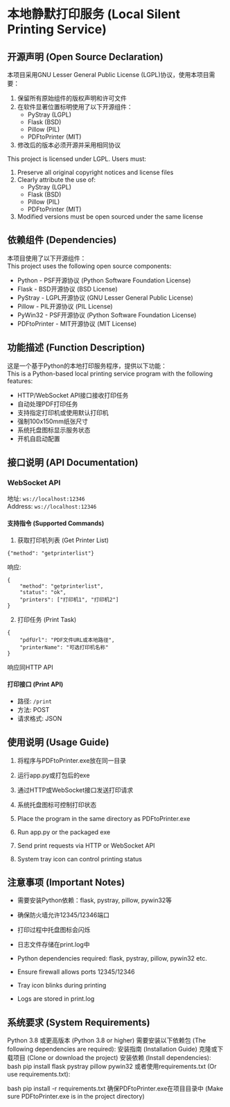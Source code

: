 # 本地静默打印服务 (Local Silent Printing Service)

## 开源声明 (Open Source Declaration)
本项目采用GNU Lesser General Public License (LGPL)协议，使用本项目需要：
1. 保留所有原始组件的版权声明和许可文件
2. 在软件显著位置标明使用了以下开源组件：
   - PyStray (LGPL)
   - Flask (BSD)
   - Pillow (PIL)
   - PDFtoPrinter (MIT)
3. 修改后的版本必须开源并采用相同协议

This project is licensed under LGPL. Users must:
1. Preserve all original copyright notices and license files
2. Clearly attribute the use of:
   - PyStray (LGPL)
   - Flask (BSD) 
   - Pillow (PIL)
   - PDFtoPrinter (MIT)
3. Modified versions must be open sourced under the same license

## 依赖组件 (Dependencies)
本项目使用了以下开源组件：  
This project uses the following open source components:

- Python - PSF开源协议 (Python Software Foundation License)
- Flask - BSD开源协议 (BSD License) 
- PyStray - LGPL开源协议 (GNU Lesser General Public License)
- Pillow - PIL开源协议 (PIL License)
- PyWin32 - PSF开源协议 (Python Software Foundation License)
- PDFtoPrinter - MIT开源协议 (MIT License)

## 功能描述 (Function Description)
这是一个基于Python的本地打印服务程序，提供以下功能：  
This is a Python-based local printing service program with the following features:

- HTTP/WebSocket API接口接收打印任务  
- 自动处理PDF打印任务  
- 支持指定打印机或使用默认打印机  
- 强制100x150mm纸张尺寸  
- 系统托盘图标显示服务状态  
- 开机自启动配置  

## 接口说明 (API Documentation)

### WebSocket API
地址: `ws://localhost:12346`  
Address: `ws://localhost:12346`

#### 支持指令 (Supported Commands)

1. 获取打印机列表 (Get Printer List)
```
{"method": "getprinterlist"}
```
响应:

```
{
    "method": "getprinterlist",
    "status": "ok",
    "printers": ["打印机1", "打印机2"]
}
```

2. 打印任务 (Print Task)
```
{
    "pdfUrl": "PDF文件URL或本地路径",
    "printerName": "可选打印机名称"
}
```
响应同HTTP API

#### 打印接口 (Print API)
- 路径: `/print`
- 方法: POST
- 请求格式: JSON

## 使用说明 (Usage Guide)

1. 将程序与PDFtoPrinter.exe放在同一目录
2. 运行app.py或打包后的exe
3. 通过HTTP或WebSocket接口发送打印请求
4. 系统托盘图标可控制打印状态

1. Place the program in the same directory as PDFtoPrinter.exe  
2. Run app.py or the packaged exe  
3. Send print requests via HTTP or WebSocket API  
4. System tray icon can control printing status  

## 注意事项 (Important Notes)

- 需要安装Python依赖：flask, pystray, pillow, pywin32等
- 确保防火墙允许12345/12346端口
- 打印过程中托盘图标会闪烁
- 日志文件存储在print.log中

- Python dependencies required: flask, pystray, pillow, pywin32 etc.  
- Ensure firewall allows ports 12345/12346  
- Tray icon blinks during printing  
- Logs are stored in print.log  

## 系统要求 (System Requirements)
Python 3.8 或更高版本 (Python 3.8 or higher)
需要安装以下依赖包 (The following dependencies are required):
安装指南 (Installation Guide)
克隆或下载项目 (Clone or download the project)
安装依赖 (Install dependencies):
bash
pip install flask pystray pillow pywin32
或者使用requirements.txt (Or use requirements.txt):

bash
pip install -r requirements.txt
确保PDFtoPrinter.exe在项目目录中 (Make sure PDFtoPrinter.exe is in the project directory)